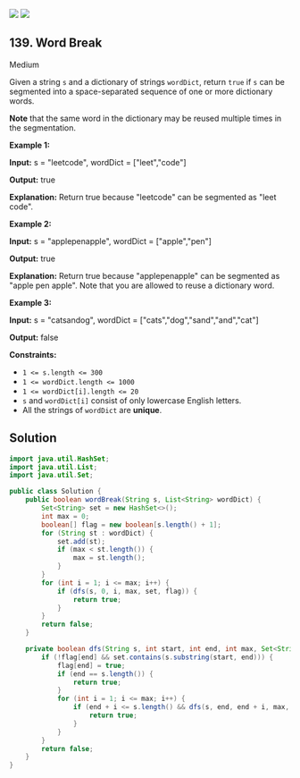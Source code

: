 [![](https://img.shields.io/github/stars/javadev/LeetCode-in-Java?label=Stars&style=flat-square)](https://github.com/javadev/LeetCode-in-Java)
[![](https://img.shields.io/github/forks/javadev/LeetCode-in-Java?label=Fork%20me%20on%20GitHub%20&style=flat-square)](https://github.com/javadev/LeetCode-in-Java/fork)

## 139\. Word Break

Medium

Given a string `s` and a dictionary of strings `wordDict`, return `true` if `s` can be segmented into a space-separated sequence of one or more dictionary words.

**Note** that the same word in the dictionary may be reused multiple times in the segmentation.

**Example 1:**

**Input:** s = "leetcode", wordDict = ["leet","code"]

**Output:** true

**Explanation:** Return true because "leetcode" can be segmented as "leet code". 

**Example 2:**

**Input:** s = "applepenapple", wordDict = ["apple","pen"]

**Output:** true

**Explanation:** Return true because "applepenapple" can be segmented as "apple pen apple". Note that you are allowed to reuse a dictionary word. 

**Example 3:**

**Input:** s = "catsandog", wordDict = ["cats","dog","sand","and","cat"]

**Output:** false 

**Constraints:**

*   `1 <= s.length <= 300`
*   `1 <= wordDict.length <= 1000`
*   `1 <= wordDict[i].length <= 20`
*   `s` and `wordDict[i]` consist of only lowercase English letters.
*   All the strings of `wordDict` are **unique**.

## Solution

```java
import java.util.HashSet;
import java.util.List;
import java.util.Set;

public class Solution {
    public boolean wordBreak(String s, List<String> wordDict) {
        Set<String> set = new HashSet<>();
        int max = 0;
        boolean[] flag = new boolean[s.length() + 1];
        for (String st : wordDict) {
            set.add(st);
            if (max < st.length()) {
                max = st.length();
            }
        }
        for (int i = 1; i <= max; i++) {
            if (dfs(s, 0, i, max, set, flag)) {
                return true;
            }
        }
        return false;
    }

    private boolean dfs(String s, int start, int end, int max, Set<String> set, boolean[] flag) {
        if (!flag[end] && set.contains(s.substring(start, end))) {
            flag[end] = true;
            if (end == s.length()) {
                return true;
            }
            for (int i = 1; i <= max; i++) {
                if (end + i <= s.length() && dfs(s, end, end + i, max, set, flag)) {
                    return true;
                }
            }
        }
        return false;
    }
}
```